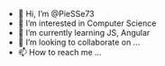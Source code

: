- 👋 Hi, I’m @PieSSe73
- 👀 I’m interested in Computer Science
- 🌱 I’m currently learning JS, Angular
- 💞️ I’m looking to collaborate on ...
- 📫 How to reach me ...

<!---
PieSSe73/PieSSe73 is a ✨ special ✨ repository because its `README.md` (this file) appears on your GitHub profile.
You can click the Preview link to take a look at your changes.
--->
